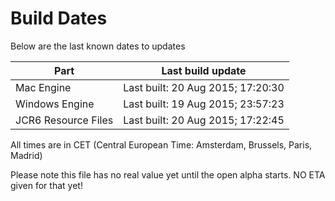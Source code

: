 # Build Dates

Below are the last known dates to updates

Part | Last build update
-----|-----
Mac Engine | Last built: 20 Aug 2015; 17:20:30
Windows Engine | Last built: 19 Aug 2015; 23:57:23
JCR6 Resource Files | Last built: 20 Aug 2015; 17:22:45
All times are in CET (Central European Time: Amsterdam, Brussels, Paris, Madrid)


Please note this file has no real value yet until the open alpha starts. NO ETA given for that yet!
